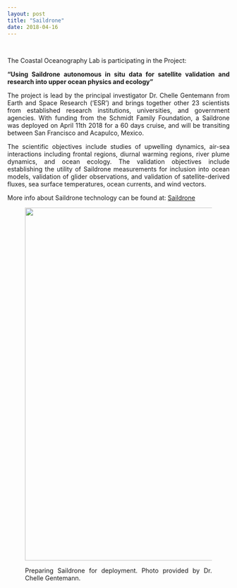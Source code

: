 ```yaml
---
layout: post
title: "Saildrone"
date: 2018-04-16
---
```

<br>

<div style="text-align:justify" markdown="1">

The Coastal Oceanography Lab is participating in the Project:

<p> <b>“Using Saildrone autonomous in situ data for satellite validation and research into upper ocean physics and ecology”</b> </p>

<p> The project is lead by the principal investigator Dr. Chelle Gentemann from Earth and Space Research (‘ESR’) and brings together other 23 scientists from established research institutions, universities, and government agencies. With funding from the Schmidt Family Foundation, a Saildrone was deployed on April 11th 2018 for a 60 days cruise, and will be transiting between San Francisco and Acapulco, Mexico. </p>

<p> The scientific objectives include studies of upwelling dynamics, air-sea interactions including frontal regions, diurnal warming regions, river plume dynamics, and ocean ecology. The validation objectives include establishing the utility of Saildrone measurements for inclusion into ocean models, validation of glider observations, and validation of satellite-derived fluxes, sea surface temperatures, ocean currents, and wind vectors.</p>

<p> More info about Saildrone technology can be found at: <a href='http://saildrone.com/'>Saildrone</a>
</p>

<figure>
<img src="{{ site.url }}{{ site.baseurl }}/images/newspic/saildrone.JPG" class="img-responsive" width="800px" height="auto" />
<figcaption>
  <p> Preparing Saildrone for deployment. Photo provided by Dr. Chelle Gentemann. </p>
</figcaption>
</figure>


</div>
